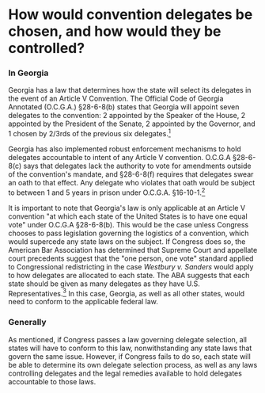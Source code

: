 # How would convention delegates be chosen, and how would they be controlled?

### In Georgia
Georgia has a law that determines how the state will select its delegates in the event of an Article V Convention. The Official Code of Georgia Annotated (O.C.G.A.) §28-6-8(b) states that Georgia will appoint seven delegates to the convention: 2 appointed by the Speaker of the House, 2 appointed by the President of the Senate, 2 appointed by the Governor, and 1 chosen by 2/3rds of the previous six delegates.[<sup>1</sup>]

Georgia has also implemented robust enforcement mechanisms to hold delegates accountable to intent of any Article V convention. O.C.G.A §28-6-8(c) says that delegates lack the authority to vote for amendments outside of the convention's mandate, and §28-6-8(f) requires that delegates swear an oath to that effect. Any delegate who violates that oath would be subject to between 1 and 5 years in prison under O.C.G.A. §16-10-1.[<sup>2</sup>]

It is important to note that Georgia's law is only applicable at an Article V convention "at which each state of the United States is to have one equal vote" under O.C.G.A §28-6-8(b). This would be the case unless Congress chooses to pass legislation governing the logistics of a convention, which would supercede any state laws on the subject. If Congress does so, the American Bar Association has determined that Supreme Court and appellate court precedents suggest that the "one person, one vote" standard applied to Congressional redistricting in the case *Westbury v. Sanders* would apply to how delegates are allocated to each state. The ABA suggests that each state should be given as many delegates as they have U.S. Representatives.[<sup>3</sup>] In this case, Georgia, as well as all other states, would need to conform to the applicable federal law.

### Generally
As mentioned, if Congress passes a law governing delegate selection, all states will have to conform to this law, nonwithstanding any state laws that govern the same issue. However, if Congress fails to do so, each state will be able to determine its own delegate selection process, as well as any laws controlling delegates and the legal remedies available to hold delegates accountable to those laws.

[<sup>1</sup>]:https://advance.lexis.com/documentpage/?pdmfid=1000516&crid=2d95c23d-023f-490f-af2e-5d7208d0c82d&config=00JAA1MDBlYzczZi1lYjFlLTQxMTgtYWE3OS02YTgyOGM2NWJlMDYKAFBvZENhdGFsb2feed0oM9qoQOMCSJFX5qkd&pddocfullpath=%2fshared%2fdocument%2fstatutes-legislation%2furn%3acontentItem%3a5WF7-T1G0-004D-81KN-00008-00&pddocid=urn%3acontentItem%3a5WF7-T1G0-004D-81KN-00008-00&pdcontentcomponentid=234186&pdteaserkey=sr1&pditab=allpods&ecomp=k5x8kkk&earg=sr1&prid=28b806db-344d-4ea3-90e6-c2dc3726c37f#
[<sup>2</sup>]:https://advance.lexis.com/api/document/collection/statutes-legislation/id/5WF7-T0X0-004D-855W-00008-00?cite=O.C.G.A.%20%C2%A7%2016-10-1&context=1000516
[<sup>3</sup>]:https://wolf-pac.com/wp-content/themes/wolf-pac/img/resources/pdf_ABA_Full_Report.pdf
